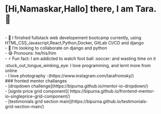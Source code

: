 
# [Hi,Namaskar,Hallo] there, I am Tara. 👋
<br/>
- 🌱 I finished fullstack web developement bootcamp currently, using HTML,CSS,Javascript,React,Python,Docker, GitLab CI/CD and django <br/>
- 👯 I’m looking to collaborate on django and python <br/>
- 😄 Pronouns: he/his/him <br/>
- ⚡ Fun fact: I am addicted to watch foot ball :soccer: and wasting time on it :stuck_out_tongue_winking_eye: I love programming, and lernt more from online <br/>
- I love photography -(https://www.instagram.com/tarafromsky/)
<br />
### fronted mentor challanges<br/>
- [dropdown challenge](https://bipurna.github.io/mentor-io-dropdown/)<br/>
- [signle price grid component]( https://bipurna.github.io/frontend-mentor-io-singleprice-grid-component/)<br/>
- [testimonials grid section main](https://bipurna.github.io/testimonials-grid-section-main/)<br/>

<br />


